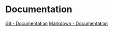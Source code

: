 # Documentation

[Git - Documentation](https://git-scm.com/doc)
[Markdown - Documentation](https://guides.github.com/features/mastering-markdown)